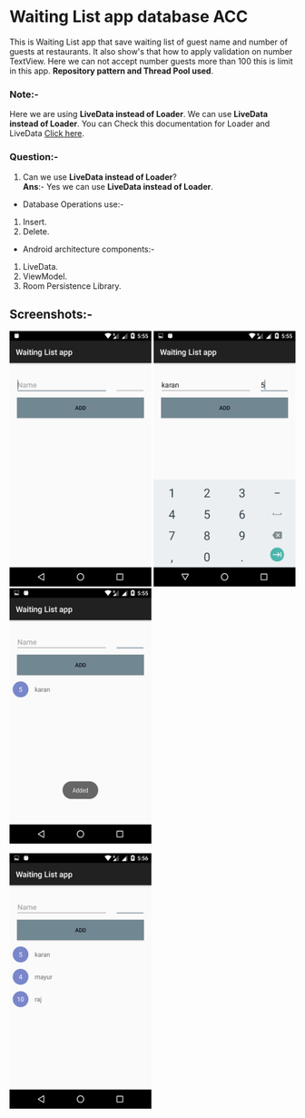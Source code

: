 # Waiting List app database ACC

This is Waiting List app that save waiting list of guest name and number of guests at restaurants.
It also show's that how to apply validation on number TextView. Here we can not accept number guests more than 100 
this is limit in this app. **Repository pattern and Thread Pool used**.

### Note:-

Here we are using **LiveData instead of Loader**. We can use **LiveData instead of Loader**.
You can Check this documentation for Loader and LiveData [Click here](https://developer.android.com/guide/components/loaders).

### Question:-

1) Can we use **LiveData instead of Loader**?<br>
**Ans**:- Yes we can use **LiveData instead of Loader**.

- Database Operations use:-

 1) Insert.
 2) Delete.

- Android architecture components:-

 1) LiveData.
 2) ViewModel.
 3) Room Persistence Library.

## Screenshots:-

<img src="Screenshots/Screenshot_20180809-175508.png" width="250" height="450" /> <img src="Screenshots/Screenshot_20180809-175524.png" width="250" height="450" /> <img src="Screenshots/Screenshot_20180809-175528.png" width="250" height="450" />

<img src="Screenshots/Screenshot_20180809-175651.png" width="250" height="450" />

